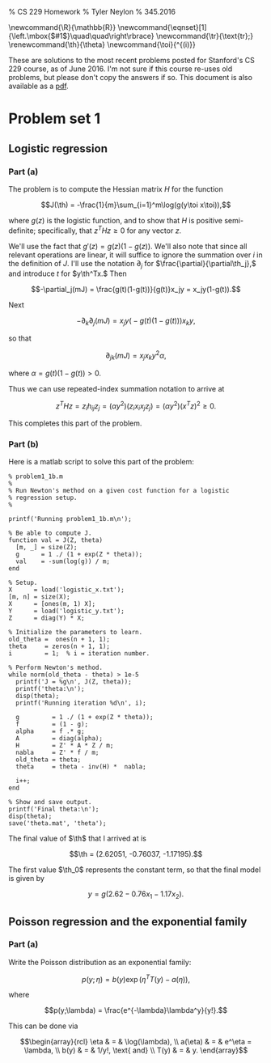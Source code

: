 % CS 229 Homework
% Tyler Neylon
% 345.2016

\newcommand{\R}{\mathbb{R}}
\newcommand{\eqnset}[1]{\left.\mbox{$#1$}\quad\quad\right\rbrace}
\newcommand{\tr}{\text{tr}\;}
\renewcommand{\th}{\theta}
\newcommand{\toi}{^{(i)}}

These are solutions to the most recent problems posted for Stanford's
CS 229 course, as of June 2016. I'm not sure if this course re-uses old
problems, but please don't copy the answers if so.
This document is also available as a
[pdf](http://tylerneylon.com/notes/cs229/cs229hw.pdf).

# Problem set 1

## Logistic regression

### Part (a)

The problem is to compute the Hessian matrix $H$ for the function

$$J(\th) = -\frac{1}{m}\sum_{i=1}^m\log(g(y\toi x\toi)),$$

where $g(z)$ is the logistic function,
and to show that $H$ is positive semi-definite; specifically, that
$z^THz\ge 0$ for any vector $z.$

We'll use the fact that $g'(z) = g(z)(1-g(z)).$
We'll also note that since all relevant operations are linear, it will suffice
to ignore the summation over $i$ in the definition of $J.$
I'll use the notation $\partial_j$ for $\frac{\partial}{\partial\th_j},$
and introduce $t$ for $y\th^Tx.$
Then

$$-\partial_j(mJ) = \frac{g(t)(1-g(t))}{g(t)}x_jy = x_jy(1-g(t)).$$

Next

$$-\partial_k\partial_j(mJ) = x_jy\big(-g(t)(1-g(t))\big)x_ky,$$

so that

$$\partial_{jk}(mJ) = x_jx_ky^2\alpha,$$

where $\alpha = g(t)(1-g(t)) > 0.$

Thus we can use repeated-index summation notation to arrive at

$$z^THz = z_ih_{ij}z_j = (\alpha y^2)(z_ix_ix_jz_j)
        = (\alpha y^2)(x^Tz)^2 \ge 0.$$

This completes this part of the problem.

### Part (b)

Here is a matlab script to solve this part of the problem:

~~~
% problem1_1b.m
%
% Run Newton's method on a given cost function for a logistic
% regression setup.
%

printf('Running problem1_1b.m\n');

% Be able to compute J.
function val = J(Z, theta)
  [m, _] = size(Z);
  g      = 1 ./ (1 + exp(Z * theta));
  val    = -sum(log(g)) / m;
end

% Setup.
X      = load('logistic_x.txt');
[m, n] = size(X);
X      = [ones(m, 1) X];
Y      = load('logistic_y.txt');
Z      = diag(Y) * X;

% Initialize the parameters to learn.
old_theta =  ones(n + 1, 1);
theta     = zeros(n + 1, 1);
i         = 1;  % i = iteration number.

% Perform Newton's method.
while norm(old_theta - theta) > 1e-5
  printf('J = %g\n', J(Z, theta));
  printf('theta:\n');
  disp(theta);
  printf('Running iteration %d\n', i);

  g         = 1 ./ (1 + exp(Z * theta));
  f         = (1 - g);
  alpha     = f .* g;
  A         = diag(alpha);
  H         = Z' * A * Z / m;
  nabla     = Z' * f / m;
  old_theta = theta;
  theta     = theta - inv(H) *  nabla;

  i++;
end

% Show and save output.
printf('Final theta:\n');
disp(theta);
save('theta.mat', 'theta');
~~~

The final value of $\th$ that I arrived at is

$$\th = (2.62051, -0.76037, -1.17195).$$

The first value $\th_0$ represents the constant term, so that the final model is
given by

$$y = g(2.62 - 0.76x_1 - 1.17x_2).$$

## Poisson regression and the exponential family

### Part (a)

Write the Poisson distribution as an exponential family:

$$p(y;\eta) = b(y)\exp\big(\eta^T T(y) - a(\eta)\big),$$

where

$$p(y;\lambda) = \frac{e^{-\lambda}\lambda^y}{y!}.$$

This can be done via

$$\begin{array}{rcl}
\eta & = & \log(\lambda), \\
a(\eta) & = & e^\eta = \lambda, \\
b(y) & = & 1/y!, \text{ and} \\
T(y) & = & y.
\end{array}$$
